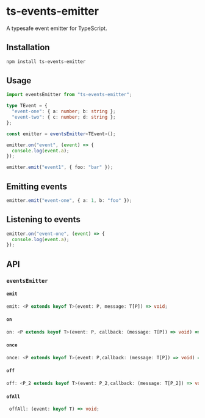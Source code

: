 # ts-events-emitter

A typesafe event emitter for TypeScript.

## Installation

```bash
npm install ts-events-emitter
```

## Usage

```ts
import eventsEmitter from "ts-events-emitter";

type TEvent = {
  "event-one": { a: number; b: string };
  "event-two": { c: number; d: string };
};

const emitter = eventsEmitter<TEvent>();

emitter.on("event", (event) => {
  console.log(event.a);
});

emitter.emit("event1", { foo: "bar" });
```

## Emitting events

```ts
emitter.emit("event-one", { a: 1, b: "foo" });
```

## Listening to events

```ts
emitter.on("event-one", (event) => {
  console.log(event.a);
});
```

## API

### `eventsEmitter`

#### `emit`

```ts
emit: <P extends keyof T>(event: P, message: T[P]) => void;
```

#### `on`

```ts
on: <P extends keyof T>(event: P, callback: (message: T[P]) => void) => void;
```

#### `once`

```ts
once: <P extends keyof T>(event: P,callback: (message: T[P]) => void) => void;
```

#### `off`

```ts
off: <P_2 extends keyof T>(event: P_2,callback: (message: T[P_2]) => void) => void;
```

#### `ofAll`

```ts
 offAll: (event: keyof T) => void;
```
